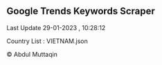 

## Google Trends Keywords Scraper 
 
Last Update 29-01-2023 , 10:28:12

Country List :
VIETNAM.json



© Abdul Muttaqin 
